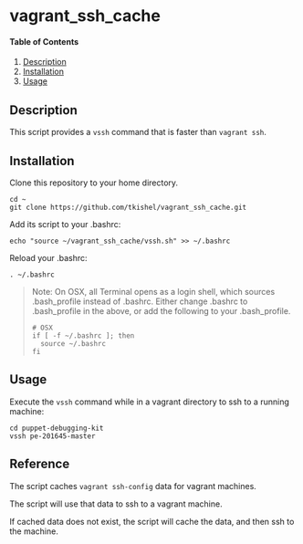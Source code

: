 # vagrant_ssh_cache

#### Table of Contents

1. [Description](#description)
1. [Installation](#installation)
1. [Usage](#usage)

## Description

This script provides a `vssh` command that is faster than `vagrant ssh`.

## Installation

Clone this repository to your home directory.

~~~
cd ~
git clone https://github.com/tkishel/vagrant_ssh_cache.git
~~~

Add its script to your .bashrc:

~~~
echo "source ~/vagrant_ssh_cache/vssh.sh" >> ~/.bashrc
~~~

Reload your .bashrc:

~~~
. ~/.bashrc
~~~

> Note: On OSX, all Terminal opens as a login shell, which sources .bash_profile instead of .bashrc. Either change .bashrc to .bash_profile in the above, or add the following to your .bash_profile.
>
> ~~~
> # OSX
> if [ -f ~/.bashrc ]; then
>   source ~/.bashrc
> fi
> ~~~

## Usage

Execute the `vssh` command while in a vagrant directory to ssh to a running machine:

~~~
cd puppet-debugging-kit
vssh pe-201645-master
~~~

## Reference

The script caches `vagrant ssh-config` data for vagrant machines.

The script will use that data to ssh to a vagrant machine.

If cached data does not exist, the script will cache the data, and then ssh to the machine.

